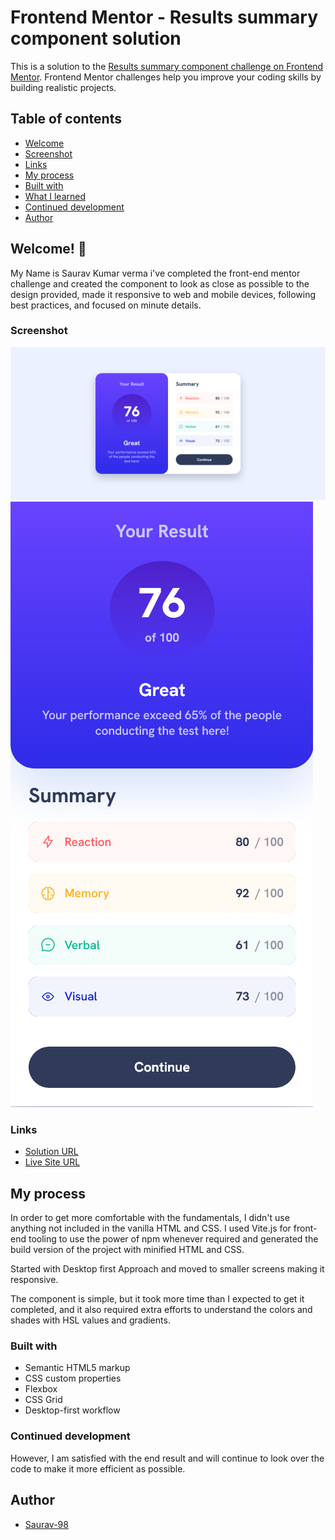 # Frontend Mentor - Results summary component solution

This is a solution to the [Results summary component challenge on Frontend Mentor](https://www.frontendmentor.io/challenges/results-summary-component-CE_K6s0maV). Frontend Mentor challenges help you improve your coding skills by building realistic projects.

## Table of contents

- [Welcome](#welcome)
- [Screenshot](#screenshot)
- [Links](#links)
- [My process](#my-process)
- [Built with](#built-with)
- [What I learned](#what-i-learned)
- [Continued development](#continued-development)
- [Author](#author)

## Welcome! 👋

My Name is Saurav Kumar verma i've completed the front-end mentor challenge and created the component to look as close as possible to the design provided, made it responsive to web and mobile devices, following best practices, and focused on minute details.

### Screenshot

![Design preview for the Result summary component on desktop](./snapshots/Screenshot-desktop.png)
![Design preview for the Result summary component on Mobile](./snapshots/Screenshot-mobile.png)

### Links

- [Solution URL](https://github.com/Saurav-98/Results_summary_component)
- [Live Site URL](https://result-summary-saurav.netlify.app/)

## My process

In order to get more comfortable with the fundamentals, I didn't use anything not included in the vanilla HTML and CSS. I used Vite.js for front-end tooling to use the power of npm whenever required and generated the build version of the project with minified HTML and CSS.

Started with Desktop first Approach and moved to smaller screens making it responsive.

The component is simple, but it took more time than I expected to get it completed, and it also required extra efforts to understand the colors and shades with HSL values and gradients.

### Built with

- Semantic HTML5 markup
- CSS custom properties
- Flexbox
- CSS Grid
- Desktop-first workflow

### Continued development

However, I am satisfied with the end result and will continue to look over the code to make it more efficient as possible.

## Author

- [Saurav-98](https://github.com/Saurav-98)
